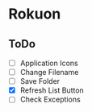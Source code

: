 # Rokuon

## ToDo

- [ ] Application Icons
- [ ] Change Filename
- [ ] Save Folder
- [x] Refresh List Button
- [ ] Check Exceptions
